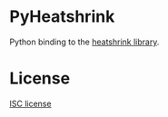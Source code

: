 PyHeatshrink
===========

Python binding to the [heatshrink library](https://github.com/atomicobject/heatshrink).

License
=======

[ISC license](LICENSE)